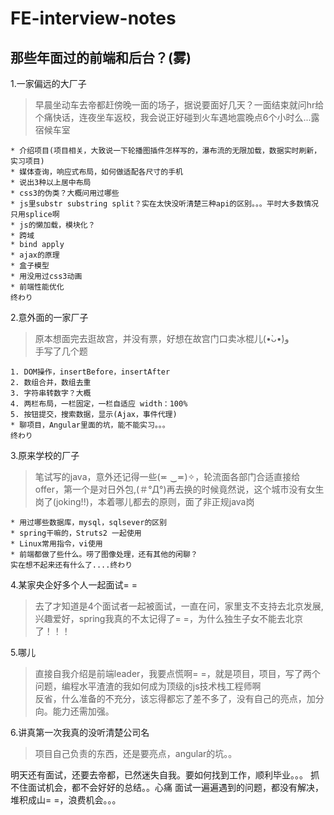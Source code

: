 # FE-interview-notes
那些年面过的前端和后台？(雾)
------
1.一家偏远的大厂子      
> 早晨坐动车去帝都赶傍晚一面的场子，据说要面好几天？一面结束就问hr给个痛快话，连夜坐车返校，我会说正好碰到火车遇地震晚点6个小时么...露宿候车室

```
* 介绍项目(项目相关，大致说一下轮播图插件怎样写的，瀑布流的无限加载，数据实时刷新，实习项目)
* 媒体查询，响应式布局，如何做适配各尺寸的手机
* 说出3种以上居中布局
* css3的伪类？大概问用过哪些
* js里substr substring split？实在太快没听清楚三种api的区别。。。平时大多数情况只用splice啊
* js的懒加载，模块化？
* 跨域
* bind apply
* ajax的原理
* 盒子模型
* 用没用过css3动画
* 前端性能优化  
终わり
````

2.意外面的一家厂子  
> 原本想面完去逛故宫，并没有票，好想在故宫门口卖冰棍儿(•̀ᴗ•́)و   
手写了几个题

```
1. DOM操作，insertBefore，insertAfter
2. 数组合并，数组去重
3. 字符串转数字？大概
4. 两栏布局，一栏固定，一栏自适应 width：100%
5. 按钮提交，搜索数据，显示(Ajax，事件代理)
* 聊项目，Angular里面的坑，能不能实习。。。
终わり
```
3.原来学校的厂子
> 笔试写的java，意外还记得一些(≖ ‿≖)✧，轮流面各部门合适直接给offer，第一个是对日外包,(＃°Д°)再去换的时候竟然说，这个城市没有女生岗了(joking!!)，本着哪儿都去的原则，面了非正规java岗  

```
* 用过哪些数据库，mysql，sqlsever的区别
* spring干嘛的，Struts2 一起使用
* Linux常用指令，vi使用
* 前端都做了些什么。唠了图像处理，还有其他的闲聊？
实在想不起来还有什么了....终わり
```

4.某家央企好多个人一起面试= =    
> 去了才知道是4个面试者一起被面试，一直在问，家里支不支持去北京发展,兴趣爱好，spring我真的不太记得了= =，为什么独生子女不能去北京了！！！

5.哪儿
> 直接自我介绍是前端leader，我要点慌啊= =，就是项目，项目，写了两个问题，编程水平渣渣的我如何成为顶级的js技术栈工程师啊  
反省，什么准备的不充分，该忘得都忘了差不多了，没有自己的亮点，加分向。能力还需加强。

6.讲真第一次我真的没听清楚公司名
> 项目自己负责的东西，还是要亮点，angular的坑。。

明天还有面试，还要去帝都，已然迷失自我。要如何找到工作，顺利毕业。。。
抓不住面试机会，都不会好好的总结。。心痛
面试一遍遍遇到的问题，都没有解决，堆积成山= =，浪费机会。。。
